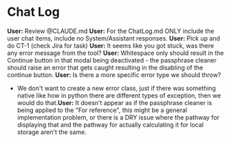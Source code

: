 # Chat Log

**User:** Review @CLAUDE.md
**User:** For the ChatLog.md ONLY include the user chat items, include no System/Assistant responses.
**User:** Pick up and do CT-1 (check Jira for task)
**User:** It seems like you got stuck, was there any error message from the tool?
**User:** Whitespace only should result in the Continue button in that modal being deactivated - the passphrase cleaner should raise an error that gets caught resulting in the disabling of the continue button.
**User:** Is there a more specific error type we should throw?
* We don't want to create a new error class, just if there was something native like how in python there are different types of exception, then we would do that.**User:** It doesn't appear as if the passphrase cleaner is being applied to the "For reference", this might be a general implementation problem, or there is a DRY issue where the pathway for displaying that and the pathway for actually calculating it for local storage aren't the same.

